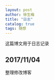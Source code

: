 ```yaml
---
layout: post
author: 徐生梅
title: "日志"
catalog: true
tags: 随想
---
```

这篇博文用于日志记录

## 2017/11/04
整理修改博客

